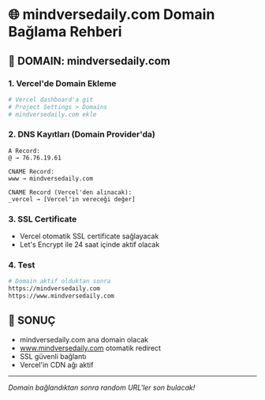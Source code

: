 # 🌐 mindversedaily.com Domain Bağlama Rehberi

## 🎯 DOMAIN: mindversedaily.com

### 1. **Vercel'de Domain Ekleme**
```bash
# Vercel dashboard'a git
# Project Settings > Domains
# mindversedaily.com ekle
```

### 2. **DNS Kayıtları (Domain Provider'da)**
```
A Record:
@ → 76.76.19.61

CNAME Record:
www → mindversedaily.com

CNAME Record (Vercel'den alınacak):
_vercel → [Vercel'in vereceği değer]
```

### 3. **SSL Certificate**
- Vercel otomatik SSL certificate sağlayacak
- Let's Encrypt ile 24 saat içinde aktif olacak

### 4. **Test**
```bash
# Domain aktif olduktan sonra
https://mindversedaily.com
https://www.mindversedaily.com
```

## 🚀 SONUÇ
- mindversedaily.com ana domain olacak
- www.mindversedaily.com otomatik redirect
- SSL güvenli bağlantı
- Vercel'in CDN ağı aktif

---
*Domain bağlandıktan sonra random URL'ler son bulacak!*
